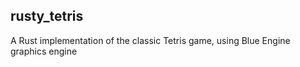 rusty_tetris
------------

A Rust implementation of the classic Tetris game, using Blue Engine graphics engine
